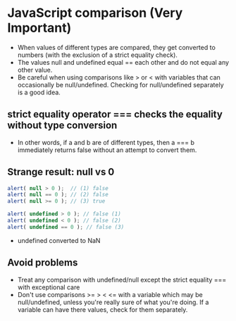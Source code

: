 
# JavaScript comparison (Very Important)
* When values of different types are compared, they get converted to numbers (with the exclusion of a strict equality check).
* The values null and undefined equal == each other and do not equal any other value.
* Be careful when using comparisons like > or < with variables that can occasionally be null/undefined. Checking for null/undefined separately is a good idea.


## strict equality operator === checks the equality without type conversion
* In other words, if a and b are of different types, then a === b immediately returns false without an attempt to convert them.


## Strange result: null vs 0
```javascript
alert( null > 0 );  // (1) false
alert( null == 0 ); // (2) false
alert( null >= 0 ); // (3) true

alert( undefined > 0 ); // false (1)
alert( undefined < 0 ); // false (2)
alert( undefined == 0 ); // false (3)
```
* undefined converted to NaN


## Avoid problems
* Treat any comparison with undefined/null except the strict equality === with exceptional care
* Don't use comparisons >= > < <= with a variable which may be null/undefined, unless you're really sure of what you're doing. If a variable can have there values, check for them separately.
